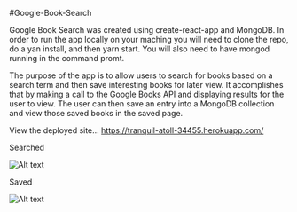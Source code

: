 #Google-Book-Search

Google Book Search was created using create-react-app and MongoDB.
 In order to run the app locally on your maching you will need to clone the repo, do a yan install, and then yarn start. You will also need to have mongod running in the command promt. 

The purpose of the app is to allow users to search for books based on a search term and then save interesting books for later view. It accomplishes that by making a call to the Google Books API and displaying results for the user to view. The user can then save an entry into a MongoDB collection and view those saved books in the saved page. 



View the deployed site...
https://tranquil-atoll-34455.herokuapp.com/

Searched

![Alt text](/public/images/Screenshot63.png?raw=true "Title")



Saved

![Alt text](/public/images/Screenshot64.png?raw=true "Title")